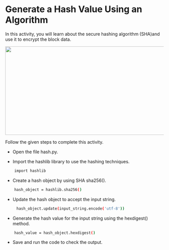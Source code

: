 Generate a Hash Value Using an Algorithm
===================

In this activity, you will learn about the secure hashing algorithm (SHA)and use it to encrypt the block data.


<img src= "https://s3.amazonaws.com/media-p.slid.es/uploads/2071954/images/10637841/SA2.gif" width = "521" height = "281">


Follow the given steps to complete this activity.


* Open the file hash.py.


* Import the hashlib library to use the hashing techniques.

```sh
    import hashlib
```  


* Create a hash object by using SHA sha256().
```sh
    hash_object = hashlib.sha256()
```

* Update the hash object to accept the input string.

```sh
     hash_object.update(input_string.encode('utf-8'))
``` 	

* Generate the hash value for the input string using the hexdigest() method.
```sh
    hash_value = hash_object.hexdigest()
```

* Save and run the code to check the output.
